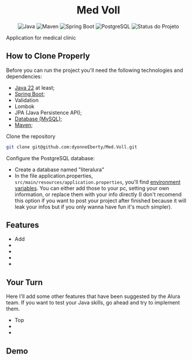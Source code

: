 <h1 align="center">Med Voll</h1>

<p align="center">
  <img alt="Java" src="https://img.shields.io/badge/Java-22+-blue.svg">
  <img alt="Maven" src="https://img.shields.io/badge/Maven-3.0-blue.svg">
  <img alt="Spring Boot" src="https://img.shields.io/badge/Spring%20Boot-3.3.0-brightgreen.svg">
  <img alt="PostgreSQL" src="https://img.shields.io/badge/PostgreSQL-16.3-blue.svg">
  <img alt="Status do Projeto" src="https://img.shields.io/badge/status-Concluded-green">
</p>

<p align="justify"> Application for medical clinic </p>

## How to Clone Properly
Before you can run the project you'll need the following technologies and dependencies:
  - [Java 22](https://www.java.com/pt-BR/download/) at least;
  - [Spring Boot](https://start.spring.io/);
  - Validation
  - Lombok
  - JPA (Java Persistence API);
  - [Database (MySQL)](https://www.postgresql.org/download/);
  - [Maven](https://maven.apache.org/download.cgi);
    
Clone the repository
    
  ```bash
  git clone git@github.com:dyonneEberty/Med.Voll.git
  ```

Configure the PostgreSQL database:
   - Create a database named "literalura"
   - In the file application.properties, `src/main/resources/application.properties`, you'll find [environment variables](https://vercel.com/docs/projects/environment-variables). You can either add those to your pc, setting your own information, or replace them with your info directly (I don't recomend this option if you want to post your project after finished because it will leak your infos but if you only wanna have fun it's much simpler). 

## Features
  - Add 
  - 
  - 
  - 
  - 

## Your Turn
Here I'll add some other features that have been suggested by the Alura team. If you want to test your Java skills, go ahead and try to implement them.
- Top 
- 
- 

## Demo




